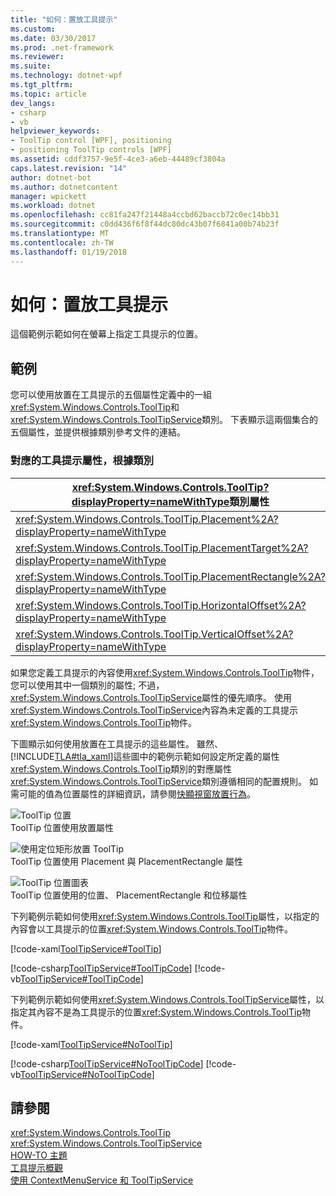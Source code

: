 ```yaml
---
title: "如何：置放工具提示"
ms.custom: 
ms.date: 03/30/2017
ms.prod: .net-framework
ms.reviewer: 
ms.suite: 
ms.technology: dotnet-wpf
ms.tgt_pltfrm: 
ms.topic: article
dev_langs:
- csharp
- vb
helpviewer_keywords:
- ToolTip control [WPF], positioning
- positioning ToolTip controls [WPF]
ms.assetid: cddf3757-9e5f-4ce3-a6eb-44489cf3804a
caps.latest.revision: "14"
author: dotnet-bot
ms.author: dotnetcontent
manager: wpickett
ms.workload: dotnet
ms.openlocfilehash: cc81fa247f21448a4ccbd62baccb72c0ec14bb31
ms.sourcegitcommit: c0dd436f6f8f44dc80dc43b07f6841a00b74b23f
ms.translationtype: MT
ms.contentlocale: zh-TW
ms.lasthandoff: 01/19/2018
---
```

# <a name="how-to-position-a-tooltip"></a>如何：置放工具提示
這個範例示範如何在螢幕上指定工具提示的位置。  
  
## <a name="example"></a>範例  
 您可以使用放置在工具提示的五個屬性定義中的一組<xref:System.Windows.Controls.ToolTip>和<xref:System.Windows.Controls.ToolTipService>類別。 下表顯示這兩個集合的五個屬性，並提供根據類別參考文件的連結。  
  
### <a name="corresponding-tooltip-properties-according-to-class"></a>對應的工具提示屬性，根據類別  
  
|<xref:System.Windows.Controls.ToolTip?displayProperty=nameWithType>類別屬性|<xref:System.Windows.Controls.ToolTipService?displayProperty=nameWithType>類別屬性|  
|--------------------------------------------------------------------------------------------------------------------------------------------------------------|---------------------------------------------------------------------------------------------------------------------------------------------------------------------|  
|<xref:System.Windows.Controls.ToolTip.Placement%2A?displayProperty=nameWithType>|<xref:System.Windows.Controls.ToolTipService.Placement%2A?displayProperty=nameWithType>|  
|<xref:System.Windows.Controls.ToolTip.PlacementTarget%2A?displayProperty=nameWithType>|<xref:System.Windows.Controls.ToolTipService.PlacementTarget%2A?displayProperty=nameWithType>|  
|<xref:System.Windows.Controls.ToolTip.PlacementRectangle%2A?displayProperty=nameWithType>|<xref:System.Windows.Controls.ToolTipService.PlacementRectangle%2A?displayProperty=nameWithType>|  
|<xref:System.Windows.Controls.ToolTip.HorizontalOffset%2A?displayProperty=nameWithType>|<xref:System.Windows.Controls.ToolTipService.HorizontalOffset%2A?displayProperty=nameWithType>|  
|<xref:System.Windows.Controls.ToolTip.VerticalOffset%2A?displayProperty=nameWithType>|<xref:System.Windows.Controls.ToolTipService.VerticalOffset%2A?displayProperty=nameWithType>|  
  
 如果您定義工具提示的內容使用<xref:System.Windows.Controls.ToolTip>物件，您可以使用其中一個類別的屬性; 不過，<xref:System.Windows.Controls.ToolTipService>屬性的優先順序。 使用<xref:System.Windows.Controls.ToolTipService>內容為未定義的工具提示<xref:System.Windows.Controls.ToolTip>物件。  
  
 下圖顯示如何使用放置在工具提示的這些屬性。 雖然、[!INCLUDE[TLA#tla_xaml](../../../../includes/tlasharptla-xaml-md.md)]這些圖中的範例示範如何設定所定義的屬性<xref:System.Windows.Controls.ToolTip>類別的對應屬性<xref:System.Windows.Controls.ToolTipService>類別遵循相同的配置規則。 如需可能的值為位置屬性的詳細資訊，請參閱[快顯視窗放置行為](../../../../docs/framework/wpf/controls/popup-placement-behavior.md)。  
  
 ![ToolTip 位置](../../../../docs/framework/wpf/controls/media/tooltipplacement.png "ToolTipPlacement")  
ToolTip 位置使用放置屬性  
  
 ![使用定位矩形放置 ToolTip](../../../../docs/framework/wpf/controls/media/tooltipplacementrectangle.png "ToolTipPlacementRectangle")  
ToolTip 位置使用 Placement 與 PlacementRectangle 屬性  
  
 ![ToolTip 位置圖表](../../../../docs/framework/wpf/controls/media/tooltipplacementprhv.png "ToolTipPlacementPRHV")  
ToolTip 位置使用的位置、 PlacementRectangle 和位移屬性  
  
 下列範例示範如何使用<xref:System.Windows.Controls.ToolTip>屬性，以指定的內容會以工具提示的位置<xref:System.Windows.Controls.ToolTip>物件。  
  
 [!code-xaml[ToolTipService#ToolTip](../../../../samples/snippets/csharp/VS_Snippets_Wpf/ToolTipService/CSharp/Pane1.xaml#tooltip)]  
  
 [!code-csharp[ToolTipService#ToolTipCode](../../../../samples/snippets/csharp/VS_Snippets_Wpf/ToolTipService/CSharp/Pane1.xaml.cs#tooltipcode)]
 [!code-vb[ToolTipService#ToolTipCode](../../../../samples/snippets/visualbasic/VS_Snippets_Wpf/ToolTipService/visualbasic/pane1.xaml.vb#tooltipcode)]  
  
 下列範例示範如何使用<xref:System.Windows.Controls.ToolTipService>屬性，以指定其內容不是為工具提示的位置<xref:System.Windows.Controls.ToolTip>物件。  
  
 [!code-xaml[ToolTipService#NoToolTip](../../../../samples/snippets/csharp/VS_Snippets_Wpf/ToolTipService/CSharp/Pane1.xaml#notooltip)]  
  
 [!code-csharp[ToolTipService#NoToolTipCode](../../../../samples/snippets/csharp/VS_Snippets_Wpf/ToolTipService/CSharp/Pane1.xaml.cs#notooltipcode)]
 [!code-vb[ToolTipService#NoToolTipCode](../../../../samples/snippets/visualbasic/VS_Snippets_Wpf/ToolTipService/visualbasic/pane1.xaml.vb#notooltipcode)]  
  
## <a name="see-also"></a>請參閱  
 <xref:System.Windows.Controls.ToolTip>  
 <xref:System.Windows.Controls.ToolTipService>  
 [HOW-TO 主題](../../../../docs/framework/wpf/controls/tooltip-how-to-topics.md)  
 [工具提示概觀](../../../../docs/framework/wpf/controls/tooltip-overview.md)  
 [使用 ContextMenuService 和 ToolTipService](http://msdn.microsoft.com/library/809b0e9c-d612-4cda-b8af-1a698c68f4d1)

